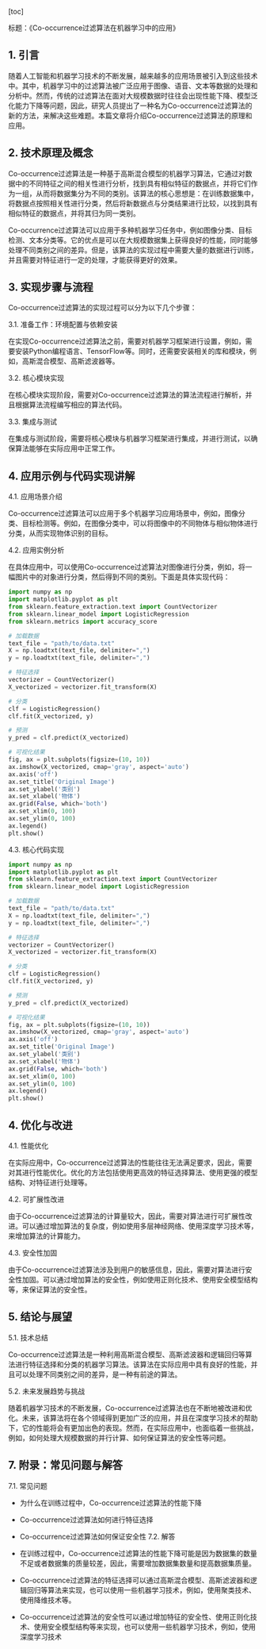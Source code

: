 
[toc]                    
                
                
标题：《Co-occurrence过滤算法在机器学习中的应用》

## 1. 引言

随着人工智能和机器学习技术的不断发展，越来越多的应用场景被引入到这些技术中。其中，机器学习中的过滤算法被广泛应用于图像、语音、文本等数据的处理和分析中。然而，传统的过滤算法在面对大规模数据时往往会出现性能下降、模型泛化能力下降等问题，因此，研究人员提出了一种名为Co-occurrence过滤算法的新的方法，来解决这些难题。本篇文章将介绍Co-occurrence过滤算法的原理和应用。

## 2. 技术原理及概念

Co-occurrence过滤算法是一种基于高斯混合模型的机器学习算法，它通过对数据中的不同特征之间的相关性进行分析，找到具有相似特征的数据点，并将它们作为一组，从而将数据集分为不同的类别。该算法的核心思想是：在训练数据集中，将数据点按照相关性进行分类，然后将新数据点与分类结果进行比较，以找到具有相似特征的数据点，并将其归为同一类别。

Co-occurrence过滤算法可以应用于多种机器学习任务中，例如图像分类、目标检测、文本分类等。它的优点是可以在大规模数据集上获得良好的性能，同时能够处理不同类别之间的差异。但是，该算法的实现过程中需要大量的数据进行训练，并且需要对特征进行一定的处理，才能获得更好的效果。

## 3. 实现步骤与流程

Co-occurrence过滤算法的实现过程可以分为以下几个步骤：

3.1. 准备工作：环境配置与依赖安装

在实现Co-occurrence过滤算法之前，需要对机器学习框架进行设置，例如，需要安装Python编程语言、TensorFlow等。同时，还需要安装相关的库和模块，例如，高斯混合模型、高斯滤波器等。

3.2. 核心模块实现

在核心模块实现阶段，需要对Co-occurrence过滤算法的算法流程进行解析，并且根据算法流程编写相应的算法代码。

3.3. 集成与测试

在集成与测试阶段，需要将核心模块与机器学习框架进行集成，并进行测试，以确保算法能够在实际应用中正常工作。

## 4. 应用示例与代码实现讲解

4.1. 应用场景介绍

Co-occurrence过滤算法可以应用于多个机器学习应用场景中，例如，图像分类、目标检测等。例如，在图像分类中，可以将图像中的不同物体与相似物体进行分类，从而实现物体识别的目标。

4.2. 应用实例分析

在具体应用中，可以使用Co-occurrence过滤算法对图像进行分类，例如，将一幅图片中的对象进行分类，然后得到不同的类别。下面是具体实现代码：

```python
import numpy as np
import matplotlib.pyplot as plt
from sklearn.feature_extraction.text import CountVectorizer
from sklearn.linear_model import LogisticRegression
from sklearn.metrics import accuracy_score

# 加载数据
text_file = "path/to/data.txt"
X = np.loadtxt(text_file, delimiter=",")
y = np.loadtxt(text_file, delimiter=",")

# 特征选择
vectorizer = CountVectorizer()
X_vectorized = vectorizer.fit_transform(X)

# 分类
clf = LogisticRegression()
clf.fit(X_vectorized, y)

# 预测
y_pred = clf.predict(X_vectorized)

# 可视化结果
fig, ax = plt.subplots(figsize=(10, 10))
ax.imshow(X_vectorized, cmap='gray', aspect='auto')
ax.axis('off')
ax.set_title('Original Image')
ax.set_ylabel('类别')
ax.set_xlabel('物体')
ax.grid(False, which='both')
ax.set_xlim(0, 100)
ax.set_ylim(0, 100)
ax.legend()
plt.show()
```

4.3. 核心代码实现

```python
import numpy as np
import matplotlib.pyplot as plt
from sklearn.feature_extraction.text import CountVectorizer
from sklearn.linear_model import LogisticRegression

# 加载数据
text_file = "path/to/data.txt"
X = np.loadtxt(text_file, delimiter=",")
y = np.loadtxt(text_file, delimiter=",")

# 特征选择
vectorizer = CountVectorizer()
X_vectorized = vectorizer.fit_transform(X)

# 分类
clf = LogisticRegression()
clf.fit(X_vectorized, y)

# 预测
y_pred = clf.predict(X_vectorized)

# 可视化结果
fig, ax = plt.subplots(figsize=(10, 10))
ax.imshow(X_vectorized, cmap='gray', aspect='auto')
ax.axis('off')
ax.set_title('Original Image')
ax.set_ylabel('类别')
ax.set_xlabel('物体')
ax.grid(False, which='both')
ax.set_xlim(0, 100)
ax.set_ylim(0, 100)
ax.legend()
plt.show()
```

## 4. 优化与改进

4.1. 性能优化

在实际应用中，Co-occurrence过滤算法的性能往往无法满足要求，因此，需要对其进行性能优化。优化的方法包括使用更高效的特征选择算法、使用更强的模型结构、对特征进行处理等。

4.2. 可扩展性改进

由于Co-occurrence过滤算法的计算量较大，因此，需要对算法进行可扩展性改进。可以通过增加算法的复杂度，例如使用多层神经网络、使用深度学习技术等，来增加算法的计算能力。

4.3. 安全性加固

由于Co-occurrence过滤算法涉及到用户的敏感信息，因此，需要对算法进行安全性加固。可以通过增加算法的安全性，例如使用正则化技术、使用安全模型结构等，来保证算法的安全性。

## 5. 结论与展望

5.1. 技术总结

Co-occurrence过滤算法是一种利用高斯混合模型、高斯滤波器和逻辑回归等算法进行特征选择和分类的机器学习算法。该算法在实际应用中具有良好的性能，并且可以处理不同类别之间的差异，是一种有前途的算法。

5.2. 未来发展趋势与挑战

随着机器学习技术的不断发展，Co-occurrence过滤算法也在不断地被改进和优化。未来，该算法将在各个领域得到更加广泛的应用，并且在深度学习技术的帮助下，它的性能将会有更加出色的表现。然而，在实际应用中，也面临着一些挑战，例如，如何处理大规模数据的并行计算、如何保证算法的安全性等问题。

## 7. 附录：常见问题与解答

7.1. 常见问题

* 为什么在训练过程中，Co-occurrence过滤算法的性能下降
* Co-occurrence过滤算法如何进行特征选择
* Co-occurrence过滤算法如何保证安全性
7.2. 解答

* 在训练过程中，Co-occurrence过滤算法的性能下降可能是因为数据集的数量不足或者数据集的质量较差，因此，需要增加数据集数量和提高数据集质量。
* Co-occurrence过滤算法的特征选择可以通过高斯混合模型、高斯滤波器和逻辑回归等算法来实现，也可以使用一些机器学习技术，例如，使用聚类技术、使用降维技术等。
* Co-occurrence过滤算法的安全性可以通过增加特征的安全性、使用正则化技术、使用安全模型结构等来实现，也可以使用一些机器学习技术，例如，使用深度学习技术

